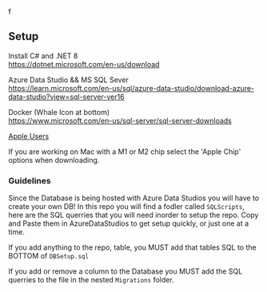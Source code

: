 f
## Setup

Install C# and .NET 8 <br>
https://dotnet.microsoft.com/en-us/download

Azure Data Studio && MS SQL Sever <br>
https://learn.microsoft.com/en-us/sql/azure-data-studio/download-azure-data-studio?view=sql-server-ver16

Docker (Whale Icon at bottom)<br>
https://www.microsoft.com/en-us/sql-server/sql-server-downloads

<u>Apple Users</u><br>

If you are working on Mac with a M1 or M2 chip select the 'Apple Chip' options when downloading.

### Guidelines

Since the Database is being hosted with Azure Data Studios you will have to create your own DB! In this repo you will find a fodler called `SQLScripts`, here are the SQL querries that you will need inorder to setup the repo. Copy and Paste them in AzureDataStudios to get setup quickly, or just one at a time. 

If you add anything to the repo, table, you MUST add that tables SQL to the BOTTOM of `DBSetup.sql`

If you add or remove a column to the Database you MUST add the SQL querries to the file in the nested `Migrations` folder.
